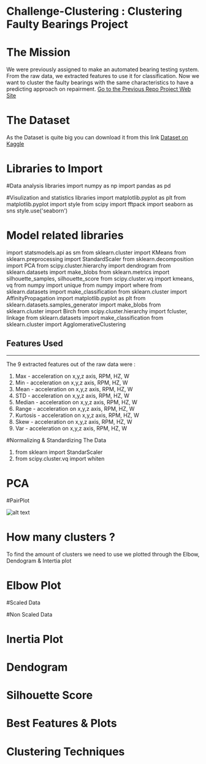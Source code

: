 Challenge-Clustering <a name="TOP"></a>
: Clustering Faulty Bearings Project
===================

# The Mission
We were previously assigned to make an automated bearing testing system.
From the raw data, we extracted features to use it for classification.
Now we want to cluster the faulty bearings with the same characteristics to have a predicting approach on repairment.
[Go to the Previous Repo Project Web Site](https://github.com/JacquesDeclercq/challenge-classification)

# The Dataset
As the Dataset is quite big you can download it from this link
[Dataset on Kaggle](https://www.kaggle.com/isaienkov/bearing-classification?select=bearing_signals.csv)

# Libraries to Import
#Data analysis libraries
import numpy as np 
import pandas as pd 

#Visulization and statistics libraries
import matplotlib.pyplot as plt
from matplotlib.pyplot import style
from scipy import fftpack
import seaborn as sns
style.use('seaborn')

# Model related libraries
import statsmodels.api as sm
from sklearn.cluster import KMeans
from sklearn.preprocessing import StandardScaler
from sklearn.decomposition import PCA
from scipy.cluster.hierarchy import dendrogram
from sklearn.datasets import make_blobs
from sklearn.metrics import silhouette_samples, silhouette_score
from scipy.cluster.vq import kmeans, vq
from numpy import unique
from numpy import where
from sklearn.datasets import make_classification
from sklearn.cluster import AffinityPropagation
import matplotlib.pyplot as plt
from sklearn.datasets.samples_generator import make_blobs
from sklearn.cluster import Birch
from scipy.cluster.hierarchy import fcluster, linkage
from sklearn.datasets import make_classification
from sklearn.cluster import AgglomerativeClustering

## Features Used
-------------------------------------------------------------------------------------------------------------------------
The 9 extracted features out of the raw data were :

1. Max - acceleration on x,y,z axis, RPM, HZ, W
2. Min - acceleration on x,y,z axis, RPM, HZ, W
3. Mean - acceleration on x,y,z axis, RPM, HZ, W
4. STD - acceleration on x,y,z axis, RPM, HZ, W
5. Median - acceleration on x,y,z axis, RPM, HZ, W
6. Range - acceleration on x,y,z axis, RPM, HZ, W
7. Kurtosis - acceleration on x,y,z axis, RPM, HZ, W
8. Skew - acceleration on x,y,z axis, RPM, HZ, W
9. Var - acceleration on x,y,z axis, RPM, HZ, W

#Normalizing & Standardizing The Data
1. from sklearn import StandarScaler
2. from scipy.cluster.vq import whiten

# PCA

#PairPlot

![alt text](https://github.com/[username]/[reponame]/blob/[branch]/image.jpg?raw=true)

# How many clusters ?
To find the amount of clusters we need to use we plotted through the Elbow, Dendogram & Intertia plot

# Elbow Plot
#Scaled Data

#Non Scaled Data

# Inertia Plot

# Dendogram

# Silhouette Score

# Best Features & Plots

# Clustering Techniques
